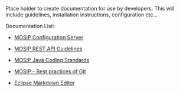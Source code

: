 Place holder to create documentation for use by developers. This will include guidelines, installation instructions, configuration etc...

Documentation List:
- [MOSIP Configuration Server](https://github.com/mosip/mosip/wiki/MOSIP-Configuration-Server)

- [MOSIP REST API Guidelines](https://github.com/mosip/mosip/wiki/MOSIP-REST-API-guidelines)

- [MOSIP Java Coding Standards](https://github.com/mosip/mosip/wiki/MOSIP-Java-coding-standards)

- [MOSIP - Best practices of Git](https://github.com/mosip/mosip/wiki/MOSIP---Best-practices-of-Git)

- [Eclipse Markdown Editor](https://github.com/mosip/mosip/wiki/Eclipse-Markdown-Editor)
